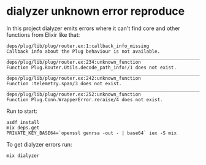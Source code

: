 # dialyzer unknown error reproduce

In this project dialyzer emits errors where it can't find core and other functions from Elixir like that:
```
deps/plug/lib/plug/router.ex:1:callback_info_missing
Callback info about the Plug behaviour is not available.
________________________________________________________________________________
deps/plug/lib/plug/router.ex:234:unknown_function
Function Plug.Router.Utils.decode_path_info!/1 does not exist.
________________________________________________________________________________
deps/plug/lib/plug/router.ex:242:unknown_function
Function :telemetry.span/3 does not exist.
________________________________________________________________________________
deps/plug/lib/plug/router.ex:252:unknown_function
Function Plug.Conn.WrapperError.reraise/4 does not exist.
```

Run to start:
```
asdf install
mix deps.get
PRIVATE_KEY_BASE64=`openssl genrsa -out - | base64` iex -S mix
```

To get dialyzer errors run:
```
mix dialyzer
```
